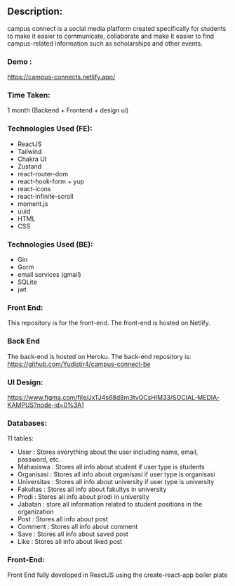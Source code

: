 ## Description:
campus connect is a social media platform created specifically for students to make it easier to communicate, collaborate and make it easier to find campus-related information such as scholarships and other events.

### Demo :
https://campus-connects.netlify.app/

### Time Taken:
1 month (Backend + Frontend + design ui)

### Technologies Used (FE):
- ReactJS
- Tailwind 
- Chakra UI
- Zustand
- react-router-dom
- react-hook-form + yup
- react-icons
- react-infinite-scroll
- moment.js
- uuid
- HTML
- CSS

### Technologies Used (BE):
- Gin
- Gorm
- email services (gmail)
- SQLite
- jwt

### Front End:
This repository is for the front-end. The front-end is hosted on Netlify.

### Back End
The back-end is hosted on Heroku. The back-end repository is: https://github.com/Yudistir4/campus-connect-be

### UI Design:
https://www.figma.com/file/JxTJ4s68d8m3tvOCsHIM33/SOCIAL-MEDIA-KAMPUS?node-id=0%3A1

### Databases:
11 tables:

- User        : Stores everything about the user including name, email, password, etc.
- Mahasiswa   : Stores all info about student if user type is students
- Organisasi  : Stores all info about organisasi if user type is organisasi
- Universitas : Stores all info about university if user type is university
- Fakultas    : Stores all info about fakultys in university 
- Prodi       : Stores all info about prodi in university
- Jabatan     : store all information related to student positions in the organization
- Post        : Stores all info about post
- Comment     : Stores all info about comment
- Save        : Stores all info about saved post 
- Like        : Stores all info about liked post 

 
### Front-End:
Front End fully developed in ReactJS using the create-react-app boiler plate
